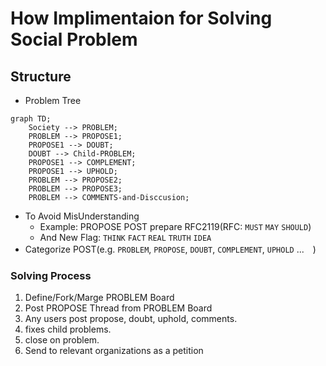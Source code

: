# How Implimentaion for Solving Social Problem

## Structure

- Problem Tree

```mermaid
graph TD;
    Society --> PROBLEM;
    PROBLEM --> PROPOSE1;
    PROPOSE1 --> DOUBT;
    DOUBT --> Child-PROBLEM;
    PROPOSE1 --> COMPLEMENT;
    PROPOSE1 --> UPHOLD;
    PROBLEM --> PROPOSE2;
    PROBLEM --> PROPOSE3;
    PROBLEM --> COMMENTS-and-Disccusion;
```


- To Avoid MisUnderstanding
  - Example: PROPOSE POST prepare RFC2119(RFC: `MUST` `MAY` `SHOULD`)
  - And New Flag: `THINK` `FACT` `REAL` `TRUTH` `IDEA`
- Categorize POST(e.g. `PROBLEM`, `PROPOSE`, `DOUBT`, `COMPLEMENT`, `UPHOLD` ...　)


### Solving Process

1. Define/Fork/Marge PROBLEM Board
2. Post PROPOSE Thread from PROBLEM Board
3. Any users post propose, doubt, uphold, comments.
4. fixes child problems.
5. close on problem.
6. Send to relevant organizations as a petition
